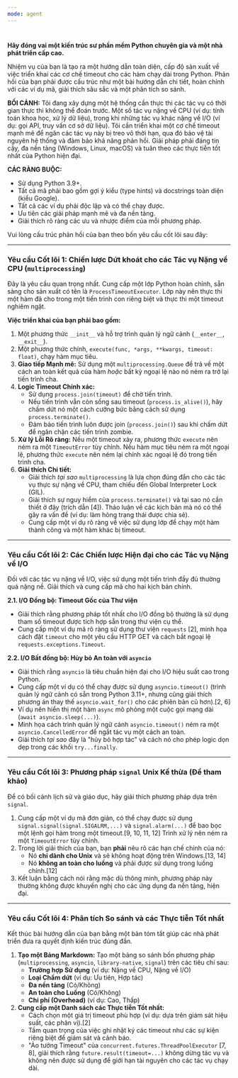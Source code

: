 ```yaml
---
mode: agent
---
```

#

**Hãy đóng vai một kiến trúc sư phần mềm Python chuyên gia và một nhà phát triển cấp cao.**

Nhiệm vụ của bạn là tạo ra một hướng dẫn toàn diện, cấp độ sản xuất về việc triển khai các cơ chế timeout cho các hàm chạy dài trong Python. Phản hồi của bạn phải được cấu trúc như một bài hướng dẫn chi tiết, hoàn chỉnh với các ví dụ mã, giải thích sâu sắc và một phân tích so sánh.

**BỐI CẢNH:**
Tôi đang xây dựng một hệ thống cần thực thi các tác vụ có thời gian thực thi không thể đoán trước. Một số tác vụ nặng về CPU (ví dụ: tính toán khoa học, xử lý dữ liệu), trong khi những tác vụ khác nặng về I/O (ví dụ: gọi API, truy vấn cơ sở dữ liệu). Tôi cần triển khai một cơ chế timeout mạnh mẽ để ngăn các tác vụ này bị treo vô thời hạn, qua đó bảo vệ tài nguyên hệ thống và đảm bảo khả năng phản hồi. Giải pháp phải đáng tin cậy, đa nền tảng (Windows, Linux, macOS) và tuân theo các thực tiễn tốt nhất của Python hiện đại.

**CÁC RÀNG BUỘC:**
- Sử dụng Python 3.9+.
- Tất cả mã phải bao gồm gợi ý kiểu (type hints) và docstrings toàn diện (kiểu Google).
- Tất cả các ví dụ phải độc lập và có thể chạy được.
- Ưu tiên các giải pháp mạnh mẽ và đa nền tảng.
- Giải thích rõ ràng các ưu và nhược điểm của mỗi phương pháp.

Vui lòng cấu trúc phản hồi của bạn theo bốn yêu cầu cốt lõi sau đây:

---

### **Yêu cầu Cốt lõi 1: Chiến lược Dứt khoát cho các Tác vụ Nặng về CPU (`multiprocessing`)**

Đây là yêu cầu quan trọng nhất. Cung cấp một lớp Python hoàn chỉnh, sẵn sàng cho sản xuất có tên là `ProcessTimeoutExecutor`. Lớp này nên thực thi một hàm đã cho trong một tiến trình con riêng biệt và thực thi một timeout nghiêm ngặt.

**Việc triển khai của bạn phải bao gồm:**
1.  Một phương thức `__init__` và hỗ trợ trình quản lý ngữ cảnh (`__enter__`, `__exit__`).
2.  Một phương thức chính, `execute(func, *args, **kwargs, timeout: float)`, chạy hàm mục tiêu.
3.  **Giao tiếp Mạnh mẽ:** Sử dụng một `multiprocessing.Queue` để trả về một cách an toàn kết quả của hàm *hoặc* bất kỳ ngoại lệ nào nó ném ra trở lại tiến trình cha.
4.  **Logic Timeout Chính xác:**
    - Sử dụng `process.join(timeout)` để chờ tiến trình.
    - Nếu tiến trình vẫn còn sống sau timeout (`process.is_alive()`), hãy chấm dứt nó một cách cưỡng bức bằng cách sử dụng `process.terminate()`.
    - Đảm bảo tiến trình luôn được join (`process.join()`) sau khi chấm dứt để ngăn chặn các tiến trình zombie.
5.  **Xử lý Lỗi Rõ ràng:** Nếu một timeout xảy ra, phương thức `execute` nên ném ra một `TimeoutError` tùy chỉnh. Nếu hàm mục tiêu ném ra một ngoại lệ, phương thức `execute` nên ném lại chính xác ngoại lệ đó trong tiến trình cha.
6.  **Giải thích Chi tiết:**
    - Giải thích *tại sao* `multiprocessing` là lựa chọn đúng đắn cho các tác vụ thực sự nặng về CPU, tham chiếu đến Global Interpreter Lock (GIL).
    - Giải thích sự nguy hiểm của `process.terminate()` và tại sao nó cần thiết ở đây (trích dẫn [4]). Thảo luận về các kịch bản mà nó có thể gây ra vấn đề (ví dụ: làm hỏng trạng thái được chia sẻ).
    - Cung cấp một ví dụ rõ ràng về việc sử dụng lớp để chạy một hàm thành công và một hàm khác bị timeout.

---

### **Yêu cầu Cốt lõi 2: Các Chiến lược Hiện đại cho các Tác vụ Nặng về I/O**

Đối với các tác vụ nặng về I/O, việc sử dụng một tiến trình đầy đủ thường quá nặng nề. Giải thích và cung cấp mã cho hai kịch bản chính.

**2.1. I/O Đồng bộ: Timeout Gốc của Thư viện**
- Giải thích rằng phương pháp tốt nhất cho I/O đồng bộ thường là sử dụng tham số timeout được tích hợp sẵn trong thư viện cụ thể.
- Cung cấp một ví dụ mã rõ ràng sử dụng thư viện `requests` [2], minh họa cách đặt `timeout` cho một yêu cầu HTTP GET và cách bắt ngoại lệ `requests.exceptions.Timeout`.

**2.2. I/O Bất đồng bộ: Hủy bỏ An toàn với `asyncio`**
- Giải thích rằng `asyncio` là tiêu chuẩn hiện đại cho I/O hiệu suất cao trong Python.
- Cung cấp một ví dụ có thể chạy được sử dụng `asyncio.timeout()` (trình quản lý ngữ cảnh có sẵn trong Python 3.11+, nhưng cũng giải thích phương án thay thế `asyncio.wait_for()` cho các phiên bản cũ hơn).[2, 6]
- Ví dụ nên hiển thị một hàm `async` mô phỏng một cuộc gọi mạng dài (`await asyncio.sleep(...)`).
- Minh họa cách trình quản lý ngữ cảnh `asyncio.timeout()` ném ra một `asyncio.CancelledError` để ngắt tác vụ một cách an toàn.
- Giải thích *tại sao* đây là "hủy bỏ hợp tác" và cách nó cho phép logic dọn dẹp trong các khối `try...finally`.

---

### **Yêu cầu Cốt lõi 3: Phương pháp `signal` Unix Kế thừa (Để tham khảo)**

Để có bối cảnh lịch sử và giáo dục, hãy giải thích phương pháp dựa trên `signal`.

1.  Cung cấp một ví dụ mã đơn giản, có thể chạy được sử dụng `signal.signal(signal.SIGALRM,...)` và `signal.alarm(...)` để bao bọc một lệnh gọi hàm trong một timeout.[9, 10, 11, 12] Trình xử lý nên ném ra một `TimeoutError` tùy chỉnh.
2.  Trong lời giải thích của bạn, bạn **phải** nêu rõ các hạn chế chính của nó:
    - Nó **chỉ dành cho Unix** và sẽ không hoạt động trên Windows.[13, 14]
    - Nó **không an toàn cho luồng** và phải được sử dụng trong luồng chính.[12]
3.  Kết luận bằng cách nói rằng mặc dù thông minh, phương pháp này thường không được khuyến nghị cho các ứng dụng đa nền tảng, hiện đại.

---

### **Yêu cầu Cốt lõi 4: Phân tích So sánh và các Thực tiễn Tốt nhất**

Kết thúc bài hướng dẫn của bạn bằng một bản tóm tắt giúp các nhà phát triển đưa ra quyết định kiến trúc đúng đắn.

1.  **Tạo một Bảng Markdown:** Tạo một bảng so sánh bốn phương pháp (`multiprocessing`, `asyncio`, `library-native`, `signal`) trên các tiêu chí sau:
    - **Trường hợp Sử dụng** (ví dụ: Nặng về CPU, Nặng về I/O)
    - **Loại Chấm dứt** (ví dụ: Ưu tiên, Hợp tác)
    - **Đa nền tảng** (Có/Không)
    - **An toàn cho Luồng** (Có/Không)
    - **Chi phí (Overhead)** (ví dụ: Cao, Thấp)
2.  **Cung cấp một Danh sách các Thực tiễn Tốt nhất:**
    - Cách chọn một giá trị timeout phù hợp (ví dụ: dựa trên giám sát hiệu suất, các phân vị).[2]
    - Tầm quan trọng của việc ghi nhật ký các timeout như các sự kiện riêng biệt để giám sát và cảnh báo.
    - "Ảo tưởng Timeout" của `concurrent.futures.ThreadPoolExecutor` [7, 8], giải thích rằng `future.result(timeout=...)` không dừng tác vụ và không nên được sử dụng để giới hạn tài nguyên cho các tác vụ chạy dài.

#